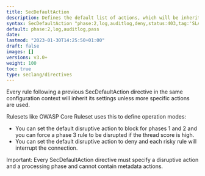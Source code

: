 ```yaml
---
title: SecDefaultAction
description: Defines the default list of actions, which will be inherited by the rules in the same configuration context.
syntax: SecDefaultAction "phase:2,log,auditlog,deny,status:403,tag:'SLA 24/7'"
default: phase:2,log,auditlog,pass
date: 
lastmod: "2023-01-30T14:25:50+01:00"
draft: false
images: []
versions: v3.0+
weight: 100
toc: true
type: seclang/directives
---
```


Every rule following a previous SecDefaultAction directive in the same configuration
context will inherit its settings unless more specific actions are used.

Rulesets like OWASP Core Ruleset uses this to define operation modes:

- You can set the default disruptive action to block for phases 1 and 2 and you can force
a phase 3 rule to be disrupted if the thread score is high.
- You can set the default disruptive action to deny and each risky rule will interrupt
the connection.

Important: Every SecDefaultAction directive must specify a disruptive action and a processing phase and cannot contain metadata actions.

